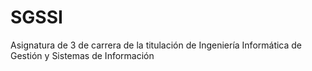 # SGSSI
Asignatura de 3 de carrera de la titulación de Ingeniería Informática de Gestión y Sistemas de Información
